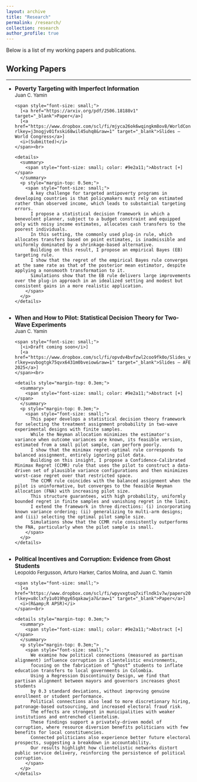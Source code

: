 ```yaml
---
layout: archive
title: "Research"
permalink: /research/
collection: research
author_profile: true
---
```



Below is a list of my working papers and publications.

<h2>Working Papers</h2>
<hr />

<ul>
  <li style="margin-bottom: 2em;">
    <b style="font-size: 110%;">Poverty Targeting with Imperfect Information</b><br>
    <span style="font-size: small;">Juan C. Yamin</span><br>

    <span style="font-size: small;">
      [<a href="https://arxiv.org/pdf/2506.18188v1" target="_blank">Paper</a>] 
      [<a href="https://www.dropbox.com/scl/fi/mjyca26ok6wqingkm8ov8/WorldCongress.pdf?rlkey=j3nogjv01fxski68wil45uhq8&raw=1" target="_blank">Slides – World Congress</a>] 
      <i>(Submitted)</i>
    </span><br>

    <details>
      <summary>
        <span style="font-size: small; color: #9e2a11;">Abstract [+]</span>
      </summary>
      <p style="margin-top: 0.5em;">
        <span style="font-size: small;">
          A key challenge for targeted antipoverty programs in developing countries is that policymakers must rely on estimated rather than observed income, which leads to substantial targeting errors.
          I propose a statistical decision framework in which a benevolent planner, subject to a budget constraint and equipped only with noisy income estimates, allocates cash transfers to the poorest individuals.
          In this setting, the commonly used plug-in rule, which allocates transfers based on point estimates, is inadmissible and uniformly dominated by a shrinkage-based alternative.
          Building on this result, I propose an empirical Bayes (EB) targeting rule.
          I show that the regret of the empirical Bayes rule converges at the same rate as that of the posterior mean estimator, despite applying a nonsmooth transformation to it.
          Simulations show that the EB rule delivers large improvements over the plug-in approach in an idealized setting and modest but consistent gains in a more realistic application.
        </span>
      </p>
    </details>
  </li>
  
  <li style="margin-bottom: 2em;">
    <b style="font-size: 110%;">When and How to Pilot: Statistical Decision Theory for Two-Wave Experiments</b><br>
    <span style="font-size: small;">Juan C. Yamin</span><br>

    <span style="font-size: small;">
      [<i>Draft coming soon</i>]  
      [<a href="https://www.dropbox.com/scl/fi/opvdv4bvfzwl2coo9fk0o/Slides_v2.pdf?rlkey=uvbogtgk75qvx6431m0bveiow&raw=1" target="_blank">Slides – AFE 2025</a>]
    </span><br>

    <details style="margin-top: 0.3em;">
      <summary>
        <span style="font-size: small; color: #9e2a11;">Abstract [+]</span>
      </summary>
      <p style="margin-top: 0.3em;">
        <span style="font-size: small;">
          This paper develops a statistical decision theory framework for selecting the treatment assignment probability in two-wave experimental designs with finite samples.
          While the Neyman allocation minimizes the estimator's variance when outcome variances are known, its feasible version, estimated from a small pilot sample, can perform poorly.
          I show that the minimax regret-optimal rule corresponds to balanced assignment, entirely ignoring pilot data.
          Building on this insight, I propose a Confidence-Calibrated Minimax Regret (CCMR) rule that uses the pilot to construct a data-driven set of plausible variance configurations and then minimizes worst-case regret over that restricted space.
          The CCMR rule coincides with the balanced assignment when the pilot is uninformative, but converges to the feasible Neyman allocation (FNA) with increasing pilot size.
          This structure guarantees, with high probability, uniformly bounded regret in finite samples and vanishing regret in the limit.
          I extend the framework in three directions: (i) incorporating known variance ordering; (ii) generalizing to multi-arm designs; and (iii) selecting the optimal pilot sample size.
          Simulations show that the CCMR rule consistently outperforms the FNA, particularly when the pilot sample is small.
        </span>
      </p>
    </details>
  </li>
  
  <li style="margin-bottom: 2em;">
    <b style="font-size: 110%;">Political Incentives and Corruption: Evidence from Ghost Students</b><br>
    <span style="font-size: small;"> Leopoldo Fergusson, Arturo Harker, Carlos Molina, and Juan C. Yamin </span><br>

    <span style="font-size: small;">
      [<a href="https://www.dropbox.com/scl/fi/wpyvxgtuq7xiflndk1v7w/paperv20.pdf?rlkey=u8clxfy1u019hgy65qakawja7&raw=1" target="_blank">Paper</a>] 
      <i>(R&amp;R APSR)</i>
    </span><br>

    <details style="margin-top: 0.3em;">
      <summary>
        <span style="font-size: small; color: #9e2a11;">Abstract [+]</span>
      </summary>
      <p style="margin-top: 0.3em;">
        <span style="font-size: small;">
          We examine how political connections (measured as partisan alignment) influence corruption in clientelistic environments, 
          focusing on the fabrication of “ghost” students to inflate education transfers to local governments in Colombia. 
          Using a Regression Discontinuity Design, we find that partisan alignment between mayors and governors increases ghost students 
          by 0.3 standard deviations, without improving genuine enrollment or student performance. 
          Political connections also lead to more discretionary hiring, patronage-based outsourcing, and increased electoral fraud risk. 
          The effects are strongest in municipalities with weaker institutions and entrenched clientelism. 
          These findings support a privately-driven model of corruption, where resource diversion benefits politicians with few benefits for local constituencies. 
          Connected politicians also experience better future electoral prospects, suggesting a breakdown in accountability. 
          Our results highlight how clientelistic networks distort public service delivery, reinforcing the persistence of political corruption.
        </span>
      </p>
    </details>
  </li>
  
</ul>
